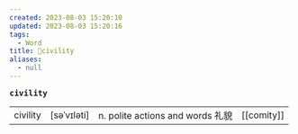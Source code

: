 ```yaml
---
created: 2023-08-03 15:20:10
updated: 2023-08-03 15:20:16
tags:
  - Word
title: 📖civility
aliases:
  - null
---
```


<pre><strong>civility</strong></pre>
|   |   |   |   |
|---|---|---|---|
|civility|[səˈvɪləti]|n. polite actions and words 礼貌|[[comity]]|